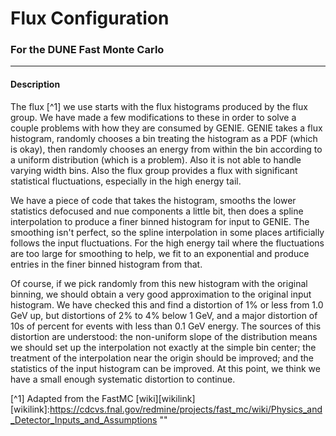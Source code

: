 Flux Configuration
=======

### For the DUNE Fast Monte Carlo

--------

#### Description



The flux [^1] we use starts with the flux histograms produced by the
flux group. We have made a few modifications to these in order to solve
a couple problems with how they are consumed by GENIE. GENIE takes a
flux histogram, randomly chooses a bin treating the histogram as a PDF
(which is okay), then randomly chooses an energy from within the bin
according to a uniform distribution (which is a problem). Also it is not
able to handle varying width bins. Also the flux group provides a flux
with significant statistical fluctuations, especially in the high energy
tail.

We have a piece of code that takes the histogram, smooths the lower
statistics defocused and nue components a little bit, then does a spline
interpolation to produce a finer binned histogram for input to GENIE.
The smoothing isn't perfect, so the spline interpolation in some places
artificially follows the input fluctuations. For the high energy tail
where the fluctuations are too large for smoothing to help, we fit to an
exponential and produce entries in the finer binned histogram from that.

Of course, if we pick randomly from this new histogram with the original
binning, we should obtain a very good approximation to the original
input histogram. We have checked this and find a distortion of 1% or
less from 1.0 GeV up, but distortions of 2% to 4% below 1 GeV, and a
major distortion of 10s of percent for events with less than 0.1 GeV
energy. The sources of this distortion are understood: the non-uniform
slope of the distribution means we should set up the interpolation not
exactly at the simple bin center; the treatment of the interpolation
near the origin should be improved; and the statistics of the input
histogram can be improved. At this point, we think we have a small
enough systematic distortion to continue.

[^1] Adapted from the FastMC [wiki][wikilink]
[wikilink]:https://cdcvs.fnal.gov/redmine/projects/fast_mc/wiki/Physics_and_Detector_Inputs_and_Assumptions ""

